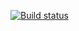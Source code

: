 [![Build status](https://ci.appveyor.com/api/projects/status/k6ca762pg9ko4av9/branch/main?svg=true)](https://ci.appveyor.com/project/OndineVIP/api-rest/branch/main)

